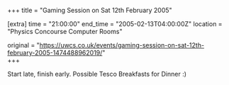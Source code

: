 +++
title = "Gaming Session on Sat 12th February 2005"

[extra]
time = "21:00:00"
end_time = "2005-02-13T04:00:00Z"
location = "Physics Concourse Computer Rooms"

original = "https://uwcs.co.uk/events/gaming-session-on-sat-12th-february-2005-1474488962019/"    
+++

Start late, finish early.  Possible Tesco Breakfasts for Dinner :)

